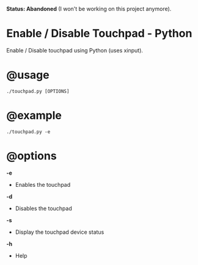**Status: Abandoned** (I won't be working on this project anymore).

Enable / Disable Touchpad - Python
==================================

Enable / Disable touchpad using Python (uses xinput).

@usage
=======
	./touchpad.py [OPTIONS]

@example
========
	./touchpad.py -e

@options
========
**-e**

- Enables the touchpad
              
**-d**

- Disables the touchpad
              
**-s**

- Display the touchpad device status

**-h**

- Help
